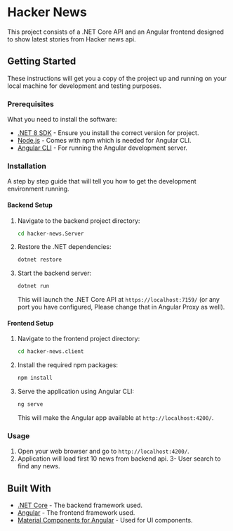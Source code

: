 
# Hacker News

This project consists of a .NET Core API and an Angular frontend designed to show latest stories from Hacker news api.

## Getting Started

These instructions will get you a copy of the project up and running on your local machine for development and testing purposes.

### Prerequisites

What you need to install the software:

- [.NET 8 SDK](https://dotnet.microsoft.com/download) - Ensure you install the correct version for project.
- [Node.js](https://nodejs.org/en/download/) - Comes with npm which is needed for Angular CLI.
- [Angular CLI](https://angular.io/cli) - For running the Angular development server.

### Installation

A step by step guide that will tell you how to get the development environment running.

#### Backend Setup

1. Navigate to the backend project directory:
   ```bash
   cd hacker-news.Server
   ```
2. Restore the .NET dependencies:
   ```bash
   dotnet restore
   ```
3. Start the backend server:
   ```bash
   dotnet run
   ```
   This will launch the .NET Core API at `https://localhost:7159/` (or any port you have configured, Please change that in Angular Proxy as well).

#### Frontend Setup

1. Navigate to the frontend project directory:
   ```bash
   cd hacker-news.client
   ```
2. Install the required npm packages:
   ```bash
   npm install
   ```
3. Serve the application using Angular CLI:
   ```bash
   ng serve
   ```
   This will make the Angular app available at `http://localhost:4200/`.

### Usage

1. Open your web browser and go to `http://localhost:4200/`.
2. Application will load first 10 news from backend api.
3- User search to find any news.

## Built With

- [.NET Core](https://dotnet.microsoft.com/) - The backend framework used.
- [Angular](https://angular.io/) - The frontend framework used.
- [Material Components for Angular](https://material.angular.io/) - Used for UI components.